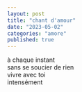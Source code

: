 ```yaml
---
layout: post
title: "chant d'amour"
date: "2023-05-02"
categories: "amore"
published: true
---
```


à chaque instant  
sans se soucier de rien  
vivre avec toi  
intensément  

